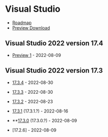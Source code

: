 # Visual Studio

- [Roadmap](https://docs.microsoft.com/en-us/visualstudio/productinfo/vs-roadmap)
- [Preview Download](https://visualstudio.microsoft.com/vs/preview/)

## Visual Studio 2022 version 17.4

- [Preview 1](https://docs.microsoft.com/en-us/visualstudio/releases/2022/release-notes-preview#17.4.0-pre.1.0) - 2022-08-09

## Visual Studio 2022 version 17.3

- [17.3.4](https://docs.microsoft.com/en-us/visualstudio/releases/2022/release-notes#17.3.4) - 2022-08-30
- [17.3.3](https://docs.microsoft.com/en-us/visualstudio/releases/2022/release-notes#17.3.3) - 2022-08-30
- [17.3.2](https://docs.microsoft.com/en-us/visualstudio/releases/2022/release-notes#17.3.2) - 2022-08-23
- [17.3.1](https://docs.microsoft.com/en-us/visualstudio/releases/2022/release-notes#17.3.1) (17.3.1.?) - 2022-08-16
- \*\*[17.3.0](https://docs.microsoft.com/en-us/visualstudio/releases/2022/release-notes#17.3.1) (17.3.0.?) - 2022-08-09

- [17.2.6] - 2022-08-09
